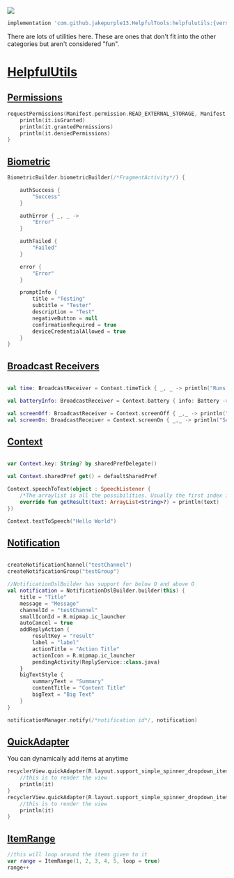 [![](https://jitpack.io/v/jakepurple13/HelpfulTools.svg)](https://jitpack.io/#jakepurple13/HelpfulTools)
```gradle
implementation 'com.github.jakepurple13.HelpfulTools:helpfulutils:{version}'
```

There are lots of utilities here. These are ones that don't fit into the other categories but aren't considered "fun".

# [HelpfulUtils](https://github.com/jakepurple13/HelpfulTools/tree/master/helpfulutils/src/main/java/com/programmersbox/helpfulutils)

## [Permissions](https://github.com/jakepurple13/HelpfulTools/blob/master/helpfulutils/src/main/java/com/programmersbox/helpfulutils/ActivityUtils.kt)
```kotlin
requestPermissions(Manifest.permission.READ_EXTERNAL_STORAGE, Manifest.permission.WRITE_EXTERNAL_STORAGE) {
    println(it.isGranted)
    println(it.grantedPermissions)
    println(it.deniedPermissions)
}
```

## [Biometric](https://github.com/jakepurple13/HelpfulTools/blob/master/helpfulutils/src/main/java/com/programmersbox/helpfulutils/BiometricUtils.kt)
```kotlin
BiometricBuilder.biometricBuilder(/*FragmentActivity*/) {

    authSuccess {
        "Success"
    }

    authError { _, _ ->
        "Error"
    }

    authFailed {
        "Failed"
    }

    error {
        "Error"
    }

    promptInfo {
        title = "Testing"
        subtitle = "Tester"
        description = "Test"
        negativeButton = null
        confirmationRequired = true
        deviceCredentialAllowed = true
    }
}
```

## [Broadcast Receivers](https://github.com/jakepurple13/HelpfulTools/blob/master/helpfulutils/src/main/java/com/programmersbox/helpfulutils/BroadcastReceiverUtils.kt)
```kotlin

val time: BroadcastReceiver = Context.timeTick { _, _ -> println("Runs every minute") }

val batteryInfo: BroadcastReceiver = Context.battery { info: Battery -> println(info) } 

val screenOff: BroadcastReceiver = Context.screenOff { _,_ -> println("Screen turned off") } 
val screenOn: BroadcastReceiver = Context.screenOn { _,_ -> println("Screen turned on") } 

```

## [Context](https://github.com/jakepurple13/HelpfulTools/blob/master/helpfulutils/src/main/java/com/programmersbox/helpfulutils/ContextUtils.kt)
```kotlin

var Context.key: String? by sharedPrefDelegate()

val Context.sharedPref get() = defaultSharedPref

Context.speechToText(object : SpeechListener {
    /*The arraylist is all the possibilities. Usually the first index is the closest but just in case, here's all of them*/
    override fun getResult(text: ArrayList<String>?) = println(text)
})

Context.textToSpeech("Hello World")

```

## [Notification](https://github.com/jakepurple13/HelpfulTools/blob/master/helpfulutils/src/main/java/com/programmersbox/helpfulutils/NotificationUtils.kt)
```kotlin

createNotificationChannel("testChannel")
createNotificationGroup("testGroup")

//NotificationDslBuilder has support for below O and above O
val notification = NotificationDslBuilder.builder(this) {
    title = "Title"
    message = "Message"
    channelId = "testChannel"
    smallIconId = R.mipmap.ic_launcher
    autoCancel = true
    addReplyAction {
        resultKey = "result"
        label = "label"
        actionTitle = "Action Title"
        actionIcon = R.mipmap.ic_launcher
        pendingActivity(ReplyService::class.java)
    }
    bigTextStyle {
        summaryText = "Summary"
        contentTitle = "Content Title"
        bigText = "Big Text"
    }
}

notificationManager.notify(/*notification id*/, notification)

```

## [QuickAdapter](https://github.com/jakepurple13/HelpfulTools/blob/master/helpfulutils/src/main/java/com/programmersbox/helpfulutils/QuickAdapter.kt)
You can dynamically add items at anytime
```kotlin
recyclerView.quickAdapter(R.layout.support_simple_spinner_dropdown_item, "Hello", "World") {
    //this is to render the view
    println(it)
}
recyclerView.quickAdapter(R.layout.support_simple_spinner_dropdown_item, "Jake", "Purple") {
    //this is to render the view
    println(it)
}
```

## [ItemRange](https://github.com/jakepurple13/HelpfulTools/blob/master/helpfulutils/src/main/java/com/programmersbox/helpfulutils/RangeUtils.kt)
```kotlin
//this will loop around the items given to it
var range = ItemRange(1, 2, 3, 4, 5, loop = true)
range++
```
